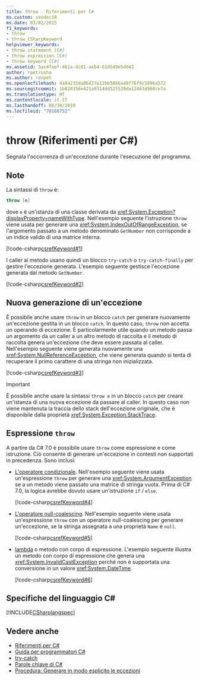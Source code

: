 ```yaml
---
title: throw - Riferimenti per C#
ms.custom: seodec18
ms.date: 03/02/2015
f1_keywords:
- throw
- throw_CSharpKeyword
helpviewer_keywords:
- throw statement [C#]
- throw expression [C#]
- throw keyword [C#]
ms.assetid: 5ac4feef-4b1a-4c61-aeb4-61d549e5dd42
author: rpetrusha
ms.author: ronpet
ms.openlocfilehash: 4a9a235da06427e12bb5866a48f76f9c5896a572
ms.sourcegitcommit: 1b020356e421a9314dd525539da12463d980ce7a
ms.translationtype: HT
ms.contentlocale: it-IT
ms.lasthandoff: 08/30/2019
ms.locfileid: "70168752"
---
```

# <a name="throw-c-reference"></a>throw (Riferimenti per C#)

Segnala l'occorrenza di un'eccezione durante l'esecuzione del programma.  
  
## <a name="remarks"></a>Note

La sintassi di `throw` è:

```csharp
throw [e]
```

dove `e` è un'istanza di una classe derivata da <xref:System.Exception?displayProperty=nameWithType>. Nell'esempio seguente l'istruzione `throw` viene usata per generare una <xref:System.IndexOutOfRangeException>, se l'argomento passato a un metodo denominato `GetNumber` non corrisponde a un indice valido di una matrice interna.

[!code-csharp[csrefKeyword#1](~/samples/snippets/csharp/language-reference/keywords/throw/throw-1.cs#1)]  

I caller al metodo usano quindi un blocco `try-catch` o `try-catch-finally` per gestire l'eccezione generata. L'esempio seguente gestisce l'eccezione generata dal metodo `GetNumber`.

[!code-csharp[csrefKeyword#2](~/samples/snippets/csharp/language-reference/keywords/throw/throw-1.cs#2)]  

## <a name="re-throwing-an-exception"></a>Nuova generazione di un'eccezione

È possibile anche usare `throw` in un blocco `catch` per generare nuovamente un'eccezione gestita in un blocco `catch`.  In questo caso, `throw` non accetta un operando di eccezione. È particolarmente utile quando un metodo passa un argomento da un caller a un altro metodo di raccolta e il metodo di raccolta genera un'eccezione che deve essere passata al caller. Nell'esempio seguente viene generata nuovamente una <xref:System.NullReferenceException>, che viene generata quando si tenta di recuperare il primo carattere di una stringa non inizializzata.

[!code-csharp[csrefKeyword#3](~/samples/snippets/csharp/language-reference/keywords/throw/throw-3.cs#3)]  

> [!IMPORTANT]
> È possibile anche usare la sintassi `throw e` in un blocco `catch` per creare un'istanza di una nuova eccezione da passare al caller. In questo caso non viene mantenuta la traccia dello stack dell'eccezione originale, che è disponibile dalla proprietà <xref:System.Exception.StackTrace>.

## <a name="the-throw-expression"></a>Espressione `throw`

A partire da C# 7.0 è possibile usare `throw` come espressione e come istruzione. Ciò consente di generare un'eccezione in contesti non supportati in precedenza. Sono inclusi:

- [L'operatore condizionale](../operators/conditional-operator.md). Nell'esempio seguente viene usata un'espressione `throw` per generare una <xref:System.ArgumentException> se a un metodo viene passato una matrice di stringa vuota. Prima di C# 7.0, la logica avrebbe dovuto usare un'istruzione `if` / `else`.

   [!code-csharp[csrefKeyword#4](~/samples/snippets/csharp/language-reference/keywords/throw/conditional.cs#1)]  
  
- [L'operatore null-coalescing](../operators/null-coalescing-operator.md). Nell'esempio seguente viene usata un'espressione `throw` con un operatore null-coalescing per generare un'eccezione, se la stringa assegnata a una proprietà `Name` è `null`.

   [!code-csharp[csrefKeyword#5](~/samples/snippets/csharp/language-reference/keywords/throw/coalescing.cs#1)]  

- [lambda](../../programming-guide/statements-expressions-operators/lambda-expressions.md) o metodo con corpo di espressione. L'esempio seguente illustra un metodo con corpo di espressione che genera una <xref:System.InvalidCastException> perché non è supportata una conversione in un valore <xref:System.DateTime>.

   [!code-csharp[csrefKeyword#6](~/samples/snippets/csharp/language-reference/keywords/throw/exp-bodied.cs#1)]  

## <a name="c-language-specification"></a>Specifiche del linguaggio C#  

[!INCLUDE[CSharplangspec](~/includes/csharplangspec-md.md)]  
  
## <a name="see-also"></a>Vedere anche

- [Riferimenti per C#](../index.md)
- [Guida per programmatori C#](../../programming-guide/index.md)
- [try-catch](try-catch.md)
- [Parole chiave di C#](index.md)
- [Procedura: Generare in modo esplicito le eccezioni](../../../standard/exceptions/how-to-explicitly-throw-exceptions.md)
